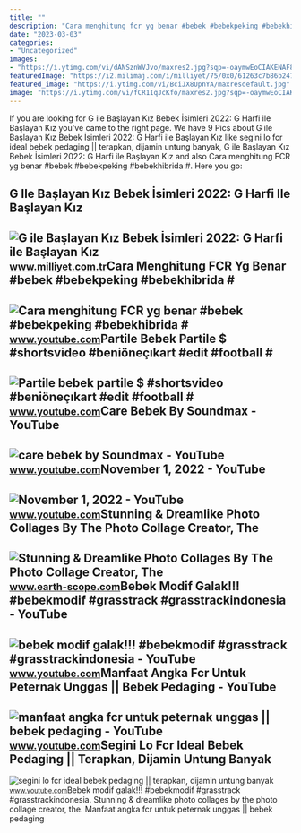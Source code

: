 ```yaml
---
title: ""
description: "Cara menghitung fcr yg benar #bebek #bebekpeking #bebekhibrida #"
date: "2023-03-03"
categories:
- "Uncategorized"
images:
- "https://i.ytimg.com/vi/dANSznWVJvo/maxres2.jpg?sqp=-oaymwEoCIAKENAF8quKqQMcGADwAQH4Ac4FgAKACooCDAgAEAEYMiBlKD4wDw==&amp;rs=AOn4CLDXE7DQnbf7Ede34fcR95CIYabHZA"
featuredImage: "https://i2.milimaj.com/i/milliyet/75/0x0/61263c7b86b247254c83614e.jpg"
featured_image: "https://i.ytimg.com/vi/BciJX8UpnYA/maxresdefault.jpg"
image: "https://i.ytimg.com/vi/fCR1IqJcKfo/maxres2.jpg?sqp=-oaymwEoCIAKENAF8quKqQMcGADwAQH4Ac4FgAKACooCDAgAEAEYZSBeKE0wDw==&amp;rs=AOn4CLAGlaVqnNkwrXDnugaKc9IO1GuEPQ"
---
```


If you are looking for G ile Başlayan Kız Bebek İsimleri 2022: G Harfi ile Başlayan Kız you've came to the right page. We have 9 Pics about G ile Başlayan Kız Bebek İsimleri 2022: G Harfi ile Başlayan Kız like segini lo fcr ideal bebek pedaging || terapkan, dijamin untung banyak, G ile Başlayan Kız Bebek İsimleri 2022: G Harfi ile Başlayan Kız and also Cara menghitung FCR yg benar #bebek #bebekpeking #bebekhibrida #. Here you go:

G Ile Başlayan Kız Bebek İsimleri 2022: G Harfi Ile Başlayan Kız
----------------------------------------------------------------

 ![G ile Başlayan Kız Bebek İsimleri 2022: G Harfi ile Başlayan Kız](https://i2.milimaj.com/i/milliyet/75/0x0/61263c7b86b247254c83614e.jpg) <small>www.milliyet.com.tr</small>Cara Menghitung FCR Yg Benar #bebek #bebekpeking #bebekhibrida #
----------------------------------------------------------------

 ![Cara menghitung FCR yg benar #bebek #bebekpeking #bebekhibrida #](https://i.ytimg.com/vi/S1sP9Vjfe-8/maxres2.jpg?sqp=-oaymwEoCIAKENAF8quKqQMcGADwAQH4Ac4FgAKACooCDAgAEAEYciBgKDowDw==&rs=AOn4CLDjadvecsQUDjDzw6PeGmEos1OCkA) <small>www.youtube.com</small>Partile Bebek Partile $ #shortsvideo #beniöneçıkart #edit #football #
---------------------------------------------------------------------

 ![Partile bebek partile $ #shortsvideo #beniöneçıkart #edit #football #](https://i.ytimg.com/vi/GtV8rUir-O4/maxres2.jpg?sqp=-oaymwEoCIAKENAF8quKqQMcGADwAQH4Ac4FgAK-CYoCDAgAEAEYTiBgKGUwDw==&rs=AOn4CLC1LUPlCDx0ZqBjc4pGT3Ev2fcR9A) <small>www.youtube.com</small>Care Bebek By Soundmax - YouTube
--------------------------------

 ![care bebek by Soundmax - YouTube](https://i.ytimg.com/vi/dANSznWVJvo/maxres2.jpg?sqp=-oaymwEoCIAKENAF8quKqQMcGADwAQH4Ac4FgAKACooCDAgAEAEYMiBlKD4wDw==&rs=AOn4CLDXE7DQnbf7Ede34fcR95CIYabHZA) <small>www.youtube.com</small>November 1, 2022 - YouTube
--------------------------

 ![November 1, 2022 - YouTube](https://i.ytimg.com/vi/YEJFcGFdlGU/maxres2.jpg?sqp=-oaymwEoCIAKENAF8quKqQMcGADwAQH4Ac4FgAKACooCDAgAEAEYfyATKDEwDw==&rs=AOn4CLCtask7pT7g9FCyeN_IdYgyDIif3A) <small>www.youtube.com</small>Stunning &amp; Dreamlike Photo Collages By The Photo Collage Creator, The
-------------------------------------------------------------------------

 ![Stunning & Dreamlike Photo Collages By The Photo Collage Creator, The](https://blogger.googleusercontent.com/img/b/R29vZ2xl/AVvXsEjk3jVHsY_vZz0oLzRmyQHhy7rJjJ-d5tDK9v5LH8WNaYJHFffQ2fPJlxjYtM8Cc3G0JslXT1c1_O3x3Z-VirkhCku-ZrJedaAS6TTTxZWXOP2I9SyPzK_BfyA560KM1MVVsxSc1MPfc3JWhxfyk2cLFvUEzpK2_sfe0F_dy9wccMoyoYv5fg0FCYEN1w/s16000/photo_collage_creator_4.jpg) <small>www.earth-scope.com</small>Bebek Modif Galak!!! #bebekmodif #grasstrack #grasstrackindonesia - YouTube
---------------------------------------------------------------------------

 ![bebek modif galak!!! #bebekmodif #grasstrack #grasstrackindonesia - YouTube](https://i.ytimg.com/vi/fCR1IqJcKfo/maxres2.jpg?sqp=-oaymwEoCIAKENAF8quKqQMcGADwAQH4Ac4FgAKACooCDAgAEAEYZSBeKE0wDw==&rs=AOn4CLAGlaVqnNkwrXDnugaKc9IO1GuEPQ) <small>www.youtube.com</small>Manfaat Angka Fcr Untuk Peternak Unggas || Bebek Pedaging - YouTube
-------------------------------------------------------------------

 ![manfaat angka fcr untuk peternak unggas || bebek pedaging - YouTube](https://i.ytimg.com/vi/BciJX8UpnYA/maxresdefault.jpg) <small>www.youtube.com</small>Segini Lo Fcr Ideal Bebek Pedaging || Terapkan, Dijamin Untung Banyak
---------------------------------------------------------------------

 ![segini lo fcr ideal bebek pedaging || terapkan, dijamin untung banyak](https://i.ytimg.com/vi/HEMb4KhJE1U/maxresdefault.jpg) <small>www.youtube.com</small>Bebek modif galak!!! #bebekmodif #grasstrack #grasstrackindonesia. Stunning &amp; dreamlike photo collages by the photo collage creator, the. Manfaat angka fcr untuk peternak unggas || bebek pedaging
